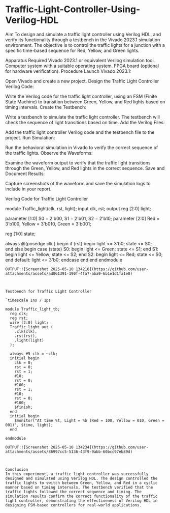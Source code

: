 # Traffic-Light-Controller-Using-Verilog-HDL
Aim
To design and simulate a traffic light controller using Verilog HDL, and verify its functionality through a testbench in the Vivado 2023.1 simulation environment. The objective is to control the traffic lights for a junction with a specific time-based sequence for Red, Yellow, and Green lights.

Apparatus Required
Vivado 2023.1 or equivalent Verilog simulation tool.
Computer system with a suitable operating system.
FPGA board (optional for hardware verification).
Procedure
Launch Vivado 2023.1:

Open Vivado and create a new project.
Design the Traffic Light Controller Verilog Code:

Write the Verilog code for the traffic light controller, using an FSM (Finite State Machine) to transition between Green, Yellow, and Red lights based on timing intervals.
Create the Testbench:

Write a testbench to simulate the traffic light controller. The testbench will check the sequence of light transitions based on time.
Add the Verilog Files:

Add the traffic light controller Verilog code and the testbench file to the project.
Run Simulation:

Run the behavioral simulation in Vivado to verify the correct sequence of the traffic lights.
Observe the Waveforms:

Examine the waveform output to verify that the traffic light transitions through the Green, Yellow, and Red lights in the correct sequence.
Save and Document Results:

Capture screenshots of the waveform and save the simulation logs to include in your report.

Verilog Code for Traffic Light Controller

module Traffic_light(clk, rst, light);
  input clk, rst;
  output reg [2:0] light;

  parameter [1:0] S0 = 2'b00, S1 = 2'b01, S2 = 2'b10;
  parameter [2:0] Red = 3'b100, Yellow = 3'b010, Green = 3'b001;
  
  reg [1:0] state;
  
  always @(posedge clk ) begin
    if (rst) begin
      light <= 3'b0;
      state <= S0;  
    end
    else begin
      case (state)
        S0: begin
          light <= Green;
          state <= S1;
        end
        S1: begin
          light <= Yellow;
          state <= S2;
        end
        S2: begin
          light <= Red;
          state <= S0;
        end
        default: light <= 3'b0;
      endcase
    end
  end
endmodule
```
OUTPUT:![Screenshot 2025-05-10 134216](https://github.com/user-attachments/assets/ad061391-190f-4fa7-aba9-6b1e1d1fa1e0)



Testbench for Traffic Light Controller

`timescale 1ns / 1ps

module Traffic_light_tb; 
  reg clk;
  reg rst;
  wire [2:0] light;
  Traffic_light uut (
    .clk(clk),
    .rst(rst),
    .light(light)
  );

  always #5 clk = ~clk;
  initial begin
    clk = 0;
    rst = 0;
    rst = 1;
    #10;
    rst = 0;
    #100;
    rst = 1;
    #10;
    rst = 0;
    #100;
    $finish;
  end
  initial begin
    $monitor("At time %t, Light = %b (Red = 100, Yellow = 010, Green = 001)", $time, light);
  end

endmodule

OUTPUT:![Screenshot 2025-05-10 134234](https://github.com/user-attachments/assets/86997cc5-5136-43f9-9abb-60bcc97eb89d)



Conclusion
In this experiment, a traffic light controller was successfully designed and simulated using Verilog HDL. The design controlled the traffic lights to switch between Green, Yellow, and Red in a cyclic manner based on timing intervals. The testbench verified that the traffic lights followed the correct sequence and timing. The simulation results confirm the correct functionality of the traffic light controller, demonstrating the effectiveness of Verilog HDL in designing FSM-based controllers for real-world applications.
